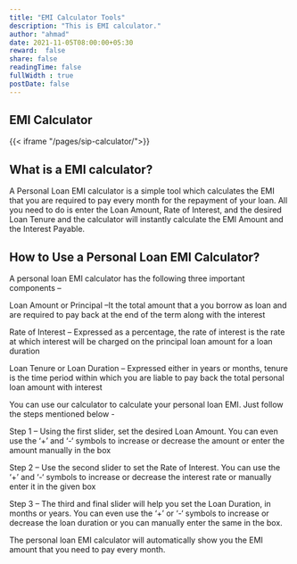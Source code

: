 ```yaml
---
title: "EMI Calculator Tools"
description: "This is EMI calculator."
author: "ahmad"
date: 2021-11-05T08:00:00+05:30
reward:  false
share: false
readingTime: false
fullWidth : true
postDate: false
---
```


## EMI Calculator


{{< iframe "/pages/sip-calculator/">}}

## What is a EMI calculator?
A Personal Loan EMI calculator is a simple tool which calculates the EMI that you are required to pay every month for the repayment of your loan. All you need to do is enter the Loan Amount, Rate of Interest, and the desired Loan Tenure and the calculator will instantly calculate the EMI Amount and the Interest Payable. 


## How to Use a Personal Loan EMI Calculator?

A personal loan EMI calculator has the following three important components –

Loan Amount or Principal –It the total amount that a you borrow as loan and are required to pay back at the end of the term along with the interest

Rate of Interest – Expressed as a percentage, the rate of interest is the rate at which interest will be charged on the principal loan amount for a loan duration

Loan Tenure or Loan Duration – Expressed either in years or months, tenure is the time period within which you are liable to pay back the total personal loan amount with interest 

You can use our calculator to calculate your personal loan EMI. Just follow the steps mentioned below -

Step 1 – Using the first slider, set the desired Loan Amount. You can even use the ‘+’ and ‘-‘ symbols to increase or decrease the amount or enter the amount manually in the box

Step 2 – Use the second slider to set the Rate of Interest. You can use the ‘+’ and ‘-‘ symbols to increase or decrease the interest rate or manually enter it in the given box

Step 3 – The third and final slider will help you set the Loan Duration, in months or years. You can even use the ‘+’ or ‘-‘ symbols to increase or decrease the loan duration or you can manually enter the same in the box.

The personal loan EMI calculator will automatically show you the EMI amount that you need to pay every month. 

